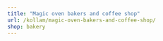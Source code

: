 ```yaml
---
title: "Magic oven bakers and coffee shop"
url: /kollam/magic-oven-bakers-and-coffee-shop/
shop: bakery
---
```


